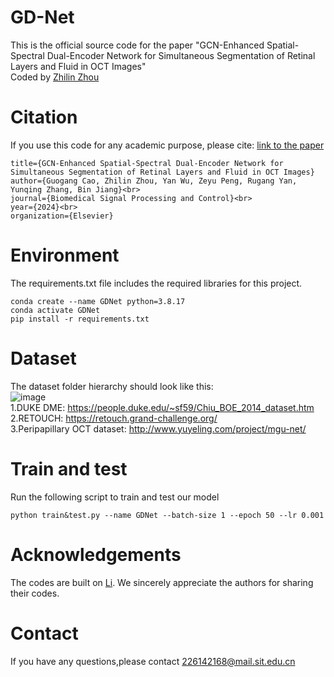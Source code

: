 # GD-Net
This is the official source code for the paper "GCN-Enhanced Spatial-Spectral Dual-Encoder Network for Simultaneous Segmentation of Retinal Layers and Fluid in OCT Images"  
Coded by [Zhilin Zhou](https://github.com/DBook111)
# Citation
If you use this code for any academic purpose, please cite:
[link to the paper](https://www.sciencedirect.com/science/article/abs/pii/S1746809424007602)
```
title={GCN-Enhanced Spatial-Spectral Dual-Encoder Network for Simultaneous Segmentation of Retinal Layers and Fluid in OCT Images}
author={Guogang Cao, Zhilin Zhou, Yan Wu, Zeyu Peng, Rugang Yan, Yunqing Zhang, Bin Jiang}<br>
journal={Biomedical Signal Processing and Control}<br>
year={2024}<br>
organization={Elsevier}
```
# Environment
The requirements.txt file includes the required libraries for this project.
```
conda create --name GDNet python=3.8.17
conda activate GDNet
pip install -r requirements.txt
```
# Dataset
The dataset folder hierarchy should look like this:  
![image](https://github.com/user-attachments/assets/be037952-e746-420a-a582-4d509ecab4ef)  
1.DUKE DME: https://people.duke.edu/~sf59/Chiu_BOE_2014_dataset.htm  
2.RETOUCH: https://retouch.grand-challenge.org/  
3.Peripapillary OCT dataset: http://www.yuyeling.com/project/mgu-net/  
# Train and test  
Run the following script to train and test our model  
```
python train&test.py --name GDNet --batch-size 1 --epoch 50 --lr 0.001
```
# Acknowledgements
The codes are built on [Li](https://github.com/Jiaxuan-Li/MGU-Net). We sincerely appreciate the authors for sharing their codes.
# Contact
If you have any questions,please contact 226142168@mail.sit.edu.cn



